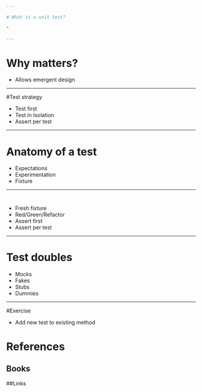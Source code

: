 ```yaml
---

# What is a unit test?

* 

---
```

# Why matters? 

* Allows emergent design 

---

#Test strategy

* Test first
* Test in Isolation
* Assert per test

---
# Anatomy of a test 
  * Expectations
  * Experimentation
  * Fixture
---

# 

* Fresh fixture
* Red/Green/Refactor
* Assert first
* Assert per test


---    

# Test doubles
* Mocks
* Fakes
* Stubs
* Dummies

---

#Exercise
* Add new test to existing method

# References

## Books


##Links